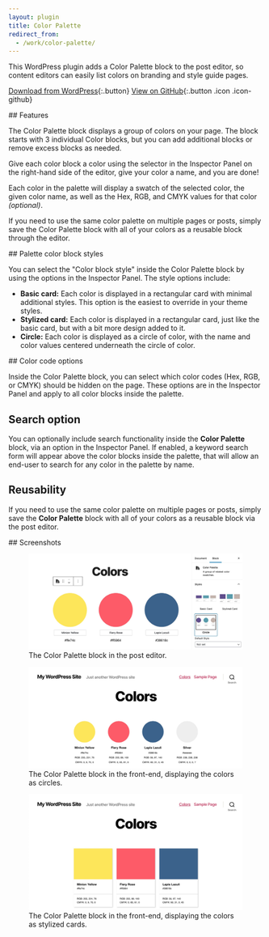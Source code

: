 ```yaml
---
layout: plugin
title: Color Palette
redirect_from:
  - /work/color-palette/
---
```


This WordPress plugin adds a Color Palette block to the post editor, so content editors can easily list colors on branding and style guide pages.

[Download from WordPress](https://wordpress.org/plugins/color-palette/){:.button}
[View on GitHub](https://github.com/thatdevgirl/wordpress-color-palette){:.button .icon .icon-github}


<section markdown="1" class="has-background timberwolf" aria-label="Plugin features">
## Features

The Color Palette block displays a group of colors on your page. The block starts with 3 individual Color blocks, but you can add additional blocks or remove excess blocks as needed.

Give each color block a color using the selector in the Inspector Panel on the right-hand side of the editor, give your color a name, and you are done!

Each color in the palette will display a swatch of the selected color, the given color name, as well as the Hex, RGB, and CMYK values for that color _(optional)_.

If you need to use the same color palette on multiple pages or posts, simply save the Color Palette block with all of your colors as a reusable block through the editor.
</section>

<section markdown="1" aria-label="Palette color block styles">
## Palette color block styles

You can select the "Color block style" inside the Color Palette block by using the options in the Inspector Panel. The style options include:

* **Basic card:** Each color is displayed in a rectangular card with minimal additional styles. This option is the easiest to override in your theme styles.
* **Stylized card:** Each color is displayed in a rectangular card, just like the basic card, but with a bit more design added to it.
* **Circle:** Each color is displayed as a circle of color, with the name and color values centered underneath the circle of color.
</section>

<section markdown="1" class="has-background timberwolf" aria-label="Color code options">
## Color code options

Inside the Color Palette block, you can select which color codes (Hex, RGB, or CMYK) should be hidden on the page. These options are in the Inspector Panel and apply to all color blocks inside the palette.

## Search option

You can optionally include search functionality inside the __Color Palette__ block, via an option in the Inspector Panel. If enabled, a keyword search form will appear above the color blocks inside the palette, that will allow an end-user to search for any color in the palette by name.

## Reusability

If you need to use the same color palette on multiple pages or posts, simply save the __Color Palette__ block with all of your colors as a reusable block via the post editor.
</section>

<section markdown="1" aria-label="Screenshots">
## Screenshots

<div class="plugin-screenshots">
  <figure>
    <img src="/assets/images/color-palette-screenshot-1.jpg" alt="">
    <figcaption>The Color Palette block in the post editor.</figcaption>
  </figure>

  <figure>
    <img src="/assets/images/color-palette-screenshot-2.jpg" alt="">
    <figcaption>The Color Palette block in the front-end, displaying the colors as circles.</figcaption>
  </figure>

  <figure>
    <img src="/assets/images/color-palette-screenshot-3.jpg" alt="">
    <figcaption>The Color Palette block in the front-end, displaying the colors as stylized cards.</figcaption>
  </figure>
</div>
</section>
